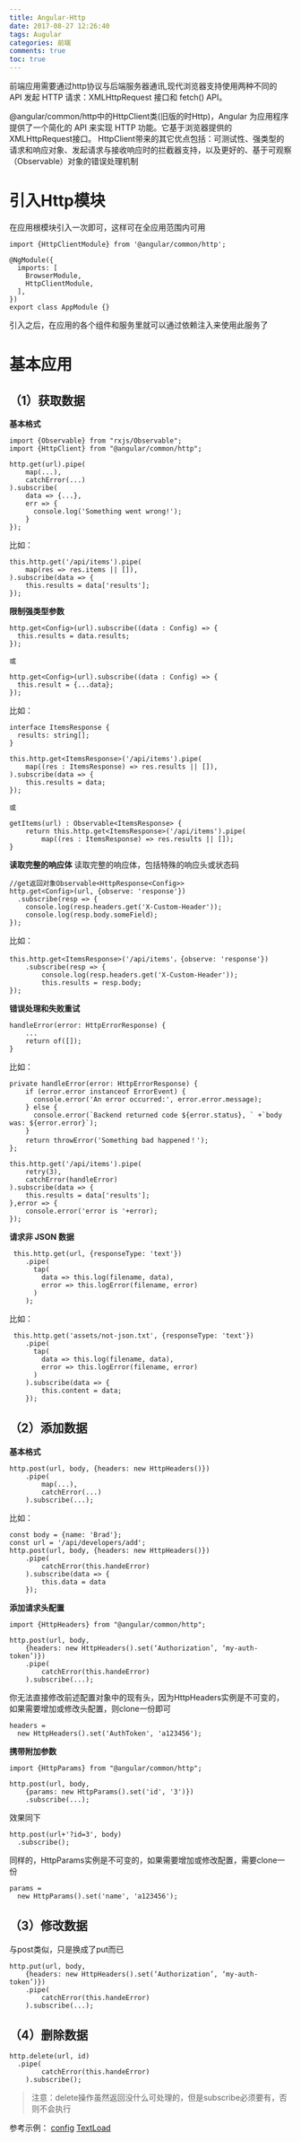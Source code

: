 ```yaml
---
title: Angular-Http
date: 2017-08-27 12:26:40
tags: Augular
categories: 前端
comments: true
toc: true
---
```


前端应用需要通过http协议与后端服务器通讯,现代浏览器支持使用两种不同的 API 发起 HTTP 请求：XMLHttpRequest 接口和 fetch() API。
<!--more-->
@angular/common/http中的HttpClient类(旧版的时Http)，Angular 为应用程序提供了一个简化的 API 来实现 HTTP 功能。它基于浏览器提供的XMLHttpRequest接口。 HttpClient带来的其它优点包括：可测试性、强类型的请求和响应对象、发起请求与接收响应时的拦截器支持，以及更好的、基于可观察（Observable）对象的错误处理机制

# 引入Http模块
在应用根模块引入一次即可，这样可在全应用范围内可用

    import {HttpClientModule} from '@angular/common/http';

    @NgModule({
      imports: [
        BrowserModule,
        HttpClientModule,
      ],
    })
    export class AppModule {}

引入之后，在应用的各个组件和服务里就可以通过依赖注入来使用此服务了

# 基本应用
## （1）获取数据
**基本格式**

    import {Observable} from "rxjs/Observable";
    import {HttpClient} from "@angular/common/http";

    http.get(url).pipe(
        map(...),
        catchError(...)
    ).subscribe(
        data => {...},
        err => {
          console.log('Something went wrong!');
        }
    });

比如：

    this.http.get('/api/items').pipe(
        map(res => res.items || []),
    ).subscribe(data => {
        this.results = data['results'];
    });

**限制强类型参数**

    http.get<Config>(url).subscribe((data : Config) => {
      this.results = data.results;
    });

    或

    http.get<Config>(url).subscribe((data : Config) => {
      this.result = {...data};
    });

比如：

    interface ItemsResponse {
      results: string[];
    }

    this.http.get<ItemsResponse>('/api/items').pipe(
        map((res : ItemsResponse) => res.results || []),
    ).subscribe(data => {
        this.results = data;
    });

    或

    getItems(url) : Observable<ItemsResponse> {
        return this.http.get<ItemsResponse>('/api/items').pipe(
            map((res : ItemsResponse) => res.results || []);
    }

**读取完整的响应体**
读取完整的响应体，包括特殊的响应头或状态码

    //get返回对象Observable<HttpResponse<Config>>
    http.get<Config>(url, {observe: 'response'})
      .subscribe(resp => {
        console.log(resp.headers.get('X-Custom-Header'));
        console.log(resp.body.someField);
    });

比如：

    this.http.get<ItemsResponse>('/api/items'，{observe: 'response'})
        .subscribe(resp => {
            console.log(resp.headers.get('X-Custom-Header'));
            this.results = resp.body;
    });

**错误处理和失败重试**

    handleError(error: HttpErrorResponse) {
        ...
        return of([]);
    }

比如：

    private handleError(error: HttpErrorResponse) {
        if (error.error instanceof ErrorEvent) {
          console.error('An error occurred:', error.error.message);
        } else {
          console.error(`Backend returned code ${error.status}, ` +`body was: ${error.error}`);
        }
        return throwError('Something bad happened！');
    };

    this.http.get('/api/items').pipe(
        retry(3),
        catchError(handleError)
    ).subscribe(data => {
        this.results = data['results'];
    },error => {
        console.error('error is '+error);
    });

**请求非 JSON 数据**

     this.http.get(url, {responseType: 'text'})
        .pipe(
          tap(
            data => this.log(filename, data),
            error => this.logError(filename, error)
          )
        );

比如：

     this.http.get('assets/not-json.txt', {responseType: 'text'})
        .pipe(
          tap(
            data => this.log(filename, data),
            error => this.logError(filename, error)
          )
        ).subscribe(data => {
            this.content = data;
        });


## （2）添加数据
**基本格式**

    http.post(url, body, {headers: new HttpHeaders()})
        .pipe(
            map(...),
            catchError(...)
        ).subscribe(...);

比如：

    const body = {name: 'Brad'};
    const url = '/api/developers/add';
    http.post(url, body, {headers: new HttpHeaders()})
        .pipe(
            catchError(this.handeError)
        ).subscribe(data => {
            this.data = data
        });

**添加请求头配置**

    import {HttpHeaders} from "@angular/common/http";

    http.post(url, body,
        {headers: new HttpHeaders().set(‘Authorization’, ‘my-auth-token’)})
        .pipe(
            catchError(this.handeError)
        ).subscribe(...);

你无法直接修改前述配置对象中的现有头，因为HttpHeaders实例是不可变的，如果需要增加或修改头配置，则clone一份即可

    headers =
      new HttpHeaders().set('AuthToken', 'a123456');

**携带附加参数**

    import {HttpParams} from "@angular/common/http";

    http.post(url, body,
        {params: new HttpParams().set('id', '3')})
        .subscribe(...);

效果同下

    http.post(url+'?id=3', body)
      .subscribe();

同样的，HttpParams实例是不可变的，如果需要增加或修改配置，需要clone一份

    params =
      new HttpParams().set('name', 'a123456');

## （3）修改数据
与post类似，只是换成了put而已

    http.put(url, body,
        {headers: new HttpHeaders().set(‘Authorization’, ‘my-auth-token’)})
        .pipe(
            catchError(this.handeError)
        ).subscribe(...);

## （4）删除数据

    http.delete(url, id)
      .pipe(
            catchError(this.handeError)
        ).subscribe();

> 注意：delete操作虽然返回没什么可处理的，但是subscribe必须要有，否则不会执行

参考示例：
[config](http://blueskyawen.com/angular-work-cook/main/advance/http/config)
[TextLoad](http://blueskyawen.com/angular-work-cook/main/advance/http/textloader)
